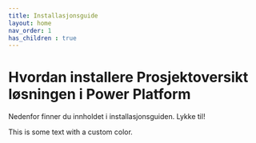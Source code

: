 ```yaml
---
title: Installasjonsguide
layout: home
nav_order: 1
has_children : true
---
```


# Hvordan installere Prosjektoversikt løsningen i Power Platform

Nedenfor finner du innholdet i installasjonsguiden. 
Lykke til! 

This is some text with a <span style="color: $puzzlepart-1;">custom color</span>.
